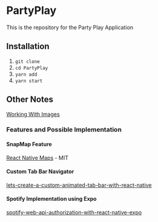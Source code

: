 # PartyPlay

This is the repository for the Party Play Application

## Installation

1. `git clone`
2. `cd PartyPlay`
3. `yarn add`
4. `yarn start`

## Other Notes

[Working With Images](https://medium.com/the-react-native-log/tips-for-react-native-images-or-saying-goodbye-to-trial-and-error-b2baaf0a1a4d)

### Features and Possible Implementation

#### SnapMap Feature

[React Native Maps](https://github.com/react-native-community/react-native-maps) - MIT

#### Custom Tab Bar Navigator

[lets-create-a-custom-animated-tab-bar-with-react-native](https://dev.to/hrastnik/lets-create-a-custom-animated-tab-bar-with-react-native-3496)

#### Spotify Implementation using Expo

[spotify-web-api-authorization-with-react-native-expo](https://medium.com/@zachrach/spotify-web-api-authorization-with-react-native-expo-6ee1a290b2b0)
